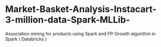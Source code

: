 # Market-Basket-Analysis-Instacart-3-million-data-Spark-MLLib-
Association mining for products using Spark and FP-Growth algorithm in Spark ( Databricks )

